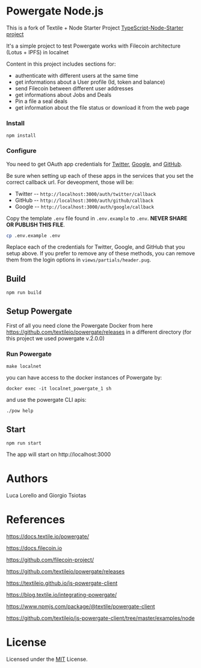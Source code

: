 # Powergate Node.js
This is a fork of  Textile + Node Starter Project [TypeScript-Node-Starter project](https://github.com/microsoft/TypeScript-Node-Starter) 

It's a simple project to test Powergate works with Filecoin architecture (Lotus + IPFS) in localnet

Content in this project includes sections for:

- authenticate with different users at the same time
- get informations about a User profile (Id, token and balance)
- send Filecoin between different user addresses
- get informations about Jobs and Deals
- Pin a file a seal deals 
- get information about the file status or download it from the web page
 

### Install

```
npm install
```

### Configure

You need to get OAuth app credentials for [Twitter](https://developer.twitter.com/en/docs/accounts-and-users/subscribe-account-activity/guides/authenticating-users), [Google](https://developers.google.com/identity/protocols/oauth2), and [GitHub](https://developer.github.com/apps/building-oauth-apps/authorizing-oauth-apps/).

Be sure when setting up each of these apps in the services that you set the correct callback url. For deveopment, those will be:

* Twitter -- `http://localhost:3000/auth/twitter/callback`
* GitHub -- `http://localhost:3000/auth/github/callback`
* Google -- `http://localhost:3000/auth/google/callback`

Copy the template `.env` file found in `.env.example` to `.env`. **NEVER SHARE OR PUBLISH THIS FILE**.

```bash
cp .env.example .env
```

Replace each of the credentials for Twitter, Google, and GitHub that you setup above. If you prefer to remove any of these methods, you can remove them from the login options in `views/partials/header.pug`.

## Build

```
npm run build
```

## Setup Powergate 
First of all you need clone the Powergate Docker from here  https://github.com/textileio/powergate/releases in a different directory
(for this project we used powergate v.2.0.0) 

### Run Powergate

```
make localnet
```

you can have access to the docker instances of Powergate by: 

```
docker exec -it localnet_powergate_1 sh 
```

and use the powergate CLI apis:

```
./pow help
```

## Start

```
npm run start
```

The app will start on http://localhost:3000


# Authors
Luca Lorello and Giorgio Tsiotas

# References
https://docs.textile.io/powergate/

https://docs.filecoin.io 

https://github.com/filecoin-project/

https://github.com/textileio/powergate/releases

https://textileio.github.io/js-powergate-client

https://blog.textile.io/integrating-powergate/

https://www.npmjs.com/package/@textile/powergate-client

https://github.com/textileio/js-powergate-client/tree/master/examples/node


# License
Licensed under the [MIT](LICENSE.txt) License.
